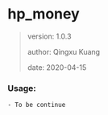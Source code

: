 # hp_money

>
> version: 1.0.3
>
> author: Qingxu Kuang
>
> date: 2020-04-15

### Usage:
    - To be continue

